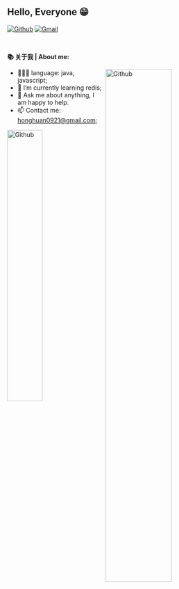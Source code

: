 <!-- Your title -->
## Hello, Everyone 😁

[![Github](https://img.shields.io/badge/-Github-000?style=flat&logo=Github&logoColor=white)](https://github.com/honghuan0921)
[![Gmail](https://img.shields.io/badge/-Gmail-c14438?style=flat&logo=Gmail&logoColor=white)](mailto:honghuan0921@gmail.com) 


&nbsp;

<!-- Talking about you -->
**📚 关于我 | About me:**


 <img width="55%" align="right" alt="Github" src="https://raw.githubusercontent.com/onimur/.github/master/.resources/git-header.svg" /> 

- 👨🏽‍💻 language: java, javascript;
- 🌱 I’m currently learning redis; 
- 💬 Ask me about anything, I am happy to help.
- 📫 Contact me: honghuan0921@gmail.com;




<img width="40%" align="left" alt="Github" src="https://github-readme-stats.vercel.app/api?username=LiuHonghuan&show_icons=true">





